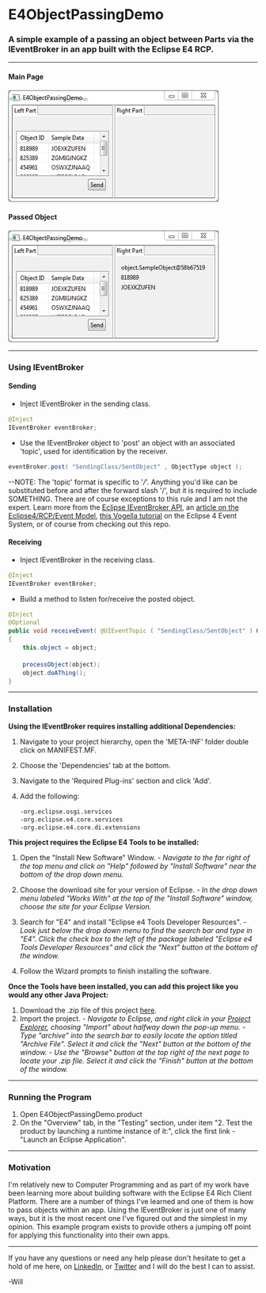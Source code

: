 # E4ObjectPassingDemo 
### A simple example of a passing an object between Parts via the IEventBroker in an app built with the Eclipse E4 RCP.

----------
#### Main Page
![Main Page](/SamplePhotos/MainPage.PNG?raw=true)

#### Passed Object
![Passed Object](/SamplePhotos/PassedObject.PNG?raw=true)


----------
### Using IEventBroker

#### Sending
- Inject IEventBroker in the sending class.
```java
@Inject
IEventBroker eventBroker;
```


- Use the IEventBroker object to 'post' an object with an associated 'topic', used for identification by the receiver.
```java
eventBroker.post( "SendingClass/SentObject" , ObjectType object );
```
--NOTE: The 'topic' format is specific to '*/*'. Anything you'd like can be substituted before and after the forward slash '/', but it is required to include SOMETHING. There are of course exceptions to this rule and I am not the expert. Learn more from the [Eclipse IEventBroker API](http://help.eclipse.org/neon/index.jsp?topic=%2Forg.eclipse.platform.doc.isv%2Freference%2Fapi%2Forg%2Feclipse%2Fe4%2Fcore%2Fservices%2Fevents%2FIEventBroker.html), an [article on the Eclipse4/RCP/Event Model](https://wiki.eclipse.org/Eclipse4/RCP/Event_Model), [this Vogella tutorial](http://www.vogella.com/tutorials/Eclipse4EventSystem/article.html) on the Eclipse 4 Event System, or of course from checking out this repo. 


#### Receiving
- Inject IEventBroker in the receiving class.
```java
@Inject
IEventBroker eventBroker;
```


- Build a method to listen for/receive the posted object.
```java
@Inject
@Optional
public void receiveEvent( @UIEventTopic ( "SendingClass/SentObject" ) ObjectType object )
{
	this.object = object;
	
	processObject(object);
	object.doAThing();	
}
```


----------
### Installation
**Using the IEventBroker requires installing additional Dependencies:**

 1. Navigate to your project hierarchy, open the 'META-INF' folder double click on MANIFEST.MF.
 
 2. Choose the 'Dependencies' tab at the bottom.
 
 3. Navigate to the 'Required Plug-ins' section and click 'Add'.
 
 4. Add the following:
 		
 		-org.eclipse.osgi.services
 		-org.eclipse.e4.core.services
 		-org.eclipse.e4.core.di.extensions
  
**This project requires the Eclipse E4 Tools to be installed:**

 1. Open the "Install New Software" Window.
	 *- Navigate to the far right of the top menu and click on "Help" followed by "Install Software" near the bottom of the drop down menu.*
	 
 2. Choose the download site for your version of Eclipse.
	 *- In the drop down menu labeled "Works With" at the top of the "Install Software" window, choose the site for your Eclipse Version.*
	 
 3. Search for "E4" and install "Eclipse e4 Tools Developer Resources".
	 *- Look just below the drop down menu to find the search bar and type in "E4". Click the check box to the left of the package labeled "Eclipse e4 Tools Developer Resources" and click the "Next" button at the bottom of the window.*
	 
 4. Follow the Wizard prompts to finish installing the software.
 

**Once the Tools have been installed, you can add this project like you would any other Java Project:**

 1. Download the .zip file of this project [here](https://github.com/William-Lake/E4WizardDemo/archive/master.zip).
 2. Import the project.
	 *- Navigate to Eclipse, and right click in your [Project Explorer](http://help.eclipse.org/luna/topic/org.eclipse.platform.doc.user/images/Image275_project_explorer.png), choosing "Import" about halfway down the pop-up menu.* 
	 *- Type "archive" into the search bar to easily locate the option titled "Archive File". Select it and click the "Next" button at the bottom of the window.*
	 *- Use the "Browse" button at the top right of the next page to locate your .zip file. Select it and click the "Finish" button at the bottom of the window.*


----------
### Running the Program

 1. Open E4ObjectPassingDemo.product
 2. On the "Overview" tab, in the "Testing" section, under item "2. Test the product by launching a runtime instance of it:", click the first link - "Launch an Eclipse Application".


----------
### Motivation
I'm relatively new to Computer Programming and as part of my work have been learning more about building software with the Eclipse E4 Rich Client Platform. There are a number of things I've learned and one of them is how to pass objects within an app. Using the IEventBroker is just one of many ways, but it is the most recent one I've figured out and the simplest in my opinion. This example program exists to provide others a jumping off point for applying this functionality into their own apps.


----------

If you have any questions or need any help please don't hesitate to get a hold of me here, on [LinkedIn](www.linkedin.com/in/william-lake-543535a5), or [Twitter](https://twitter.com/SynapseDynamo) and I will do the best I can to assist.

-Will
